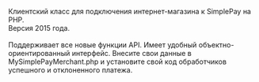 Клиентский класс для подключения интернет-магазина к SimplePay на PHP.<br>
Версия 2015 года.<br><br>
Поддерживает все новые функции API. Имеет удобный объектно-ориентированный интерфейс. Внесите свои данные в MySimplePayMerchant.php и установите свой код обработчиков успешного и отклоненного платежа.
